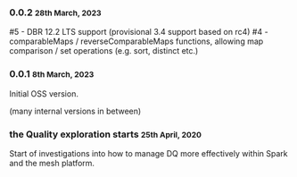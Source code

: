### 0.0.2 <small>28th March, 2023</small>

#5 - DBR 12.2 LTS support (provisional 3.4 support based on rc4)
#4 - comparableMaps / reverseComparableMaps functions, allowing map comparison / set operations (e.g. sort, distinct etc.)

### 0.0.1 <small>8th March, 2023</small>

Initial OSS version.

(many internal versions in between)

### the Quality exploration starts <small>25th April, 2020</small>

Start of investigations into how to manage DQ more effectively within Spark and the mesh platform.
